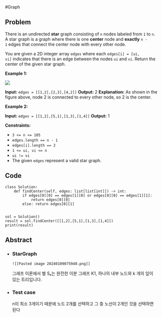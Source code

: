 #Graph 
## Problem
There is an undirected **star** graph consisting of `n` nodes labeled from `1` to `n`. A star graph is a graph where there is one **center** node and **exactly** `n - 1` edges that connect the center node with every other node.

You are given a 2D integer array `edges` where each `edges[i] = [ui, vi]` indicates that there is an edge between the nodes `ui` and `vi`. Return the center of the given star graph.

**Example 1:**

![](https://assets.leetcode.com/uploads/2021/02/24/star_graph.png)

**Input:** `edges = [[1,2],[2,3],[4,2]]`
**Output:** 2
**Explanation:** As shown in the figure above, node 2 is connected to every other node, so 2 is the center.

**Example 2:**

**Input:** `edges = [[1,2],[5,1],[1,3],[1,4]]`
**Output:** 1

**Constraints:**

- `3 <= n <= 105`
- `edges.length == n - 1`
- `edges[i].length == 2`
- `1 <= ui, vi <= n`
- `ui != vi`
- The given `edges` represent a valid star graph.

## Code
```run-python
class Solution:
    def findCenter(self, edges: list[list[int]]) -> int:
        if edges[0][0] == edges[1][0] or edges[0][0] == edges[1][1]:
            return edges[0][0]  
        else: return edges[0][1]


sol = Solution()
result = sol.findCenter([[1,2],[5,1],[1,3],[1,4]])
print(result)
```
## Abstract
- ### StarGraph
	  ![[Pasted image 20240109075940.png]]
	그래프 이론에서 별 Sₖ는 완전한 이분 그래프 K1, 하나의 내부 노드와 k 개의 잎이 있는 트리입니다.
- ### Test case
	 n이 최소 3개이기 때문에 노드 2개를 선택하고 그 중 노선이 2개인 것을 선택하면 된다
